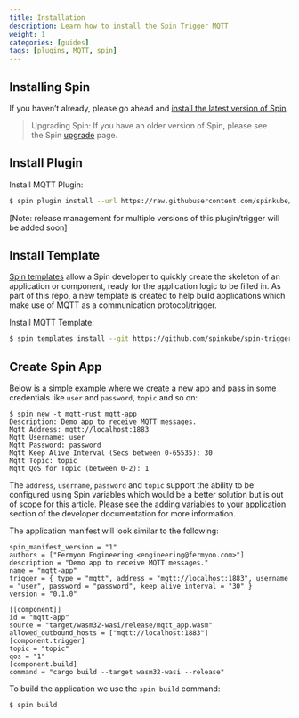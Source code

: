 ```yaml
---
title: Installation
description: Learn how to install the Spin Trigger MQTT
weight: 1
categories: [guides]
tags: [plugins, MQTT, spin]
---
```


## Installing Spin

If you haven’t already, please go ahead and [install the latest version of Spin](https://developer.fermyon.com/spin/install).

> Upgrading Spin: If you have an older version of Spin, please see the Spin [upgrade](https://developer.fermyon.com/spin/v2/upgrade) page.
> 

## Install Plugin

Install MQTT Plugin:

```bash
$ spin plugin install --url https://raw.githubusercontent.com/spinkube/spin-trigger-mqtt/main/trigger-mqtt-remote.json --yes

```

[Note: release management for multiple versions of this plugin/trigger will be added soon]

## Install Template

[Spin templates](https://www.fermyon.com/blog/managing-spin-templates-and-plugins) allow a Spin developer to quickly create the skeleton of an application or component, ready for the application logic to be filled in. As part of this repo, a new template is created to help build applications which make use of MQTT as a communication protocol/trigger.

Install MQTT Template:

```bash
$ spin templates install --git https://github.com/spinkube/spin-trigger-mqtt --upgrade
```

## Create Spin App

Below is a simple example where we create a new app and pass in some credentials like `user` and `password`, `topic` and so on: 

```
$ spin new -t mqtt-rust mqtt-app
Description: Demo app to receive MQTT messages.
Mqtt Address: mqtt://localhost:1883
Mqtt Username: user
Mqtt Password: password
Mqtt Keep Alive Interval (Secs between 0-65535): 30
Mqtt Topic: topic
Mqtt QoS for Topic (between 0-2): 1
```

The `address`, `username`, `password` and `topic` support the ability to be configured using Spin variables which would be a better solution but is out of scope for this article. Please see the [adding variables to your application](https://developer.fermyon.com/spin/v2/variables#adding-variables-to-your-applications) section of the developer documentation for more information.

The application manifest will look similar to the following:

```
spin_manifest_version = "1"
authors = ["Fermyon Engineering <engineering@fermyon.com>"]
description = "Demo app to receive MQTT messages."
name = "mqtt-app"
trigger = { type = "mqtt", address = "mqtt://localhost:1883", username = "user", password = "password", keep_alive_interval = "30" }
version = "0.1.0"

[[component]]
id = "mqtt-app"
source = "target/wasm32-wasi/release/mqtt_app.wasm"
allowed_outbound_hosts = ["mqtt://localhost:1883"]
[component.trigger]
topic = "topic"
qos = "1"
[component.build]
command = "cargo build --target wasm32-wasi --release"
```

To build the application we use the `spin build` command:

```bash
$ spin build
```